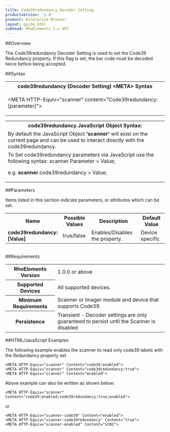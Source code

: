 ```yaml
---
title: Code39redundancy Decoder Setting
productversion: '1.4'
product: Enterprise Browser
layout: guide.html
subhead: RhoElements 2.x API
---
```


##Overview

The Code39redundancy Decoder Setting is used to set the Code39 Redundancy property. If this flag is set, the bar code must be decoded twice before being accepted.

##Syntax

<table class="re-table"><tr><th class="tableHeading">code39redundancy (Decoder Setting) &lt;META&gt; Syntax
</th></tr><tr><td class="clsSyntaxCells clsOddRow"><p>&lt;META HTTP-Equiv="scanner" content="Code39redundancy:[parameter]"&gt;</p></td></tr></table>
<table class="re-table"><tr><th class="tableHeading">code39redundancy JavaScript Object Syntax:</th></tr><tr><td class="clsSyntaxCells clsOddRow">
By default the JavaScript Object <b>'scanner'</b> will exist on the current page and can be used to interact directly with the code39redundancy.
</td></tr><tr><td class="clsSyntaxCells clsEvenRow">
To Set code39redundancy parameters via JavaScript use the following syntax: scanner.Parameter = Value;
<P />e.g. <b>scanner</b>.code39redundancy = Value;
</td></tr></table>

##Parameters


Items listed in this section indicate parameters, or attributes which can be set.
<table class="re-table"><col width="20%" /><col width="20%" /><col width="38%" /><col width="22%" /><tr><th class="tableHeading">Name</th><th class="tableHeading">Possible Values</th><th class="tableHeading">Description</th><th class="tableHeading">Default Value</th></tr><tr><td class="clsSyntaxCells clsOddRow"><b>code39redundancy:[Value]
</b></td><td class="clsSyntaxCells clsOddRow">true/false</td><td class="clsSyntaxCells clsOddRow">Enables/Disables the property.</td><td class="clsSyntaxCells clsOddRow">Device specific</td></tr></table>
<table class="re-table"><col width="78%" /><col width="8%" /><col width="1%" /><col width="5%" /><col width="1%" /><col width="5%" /><col width="2%" /></table>





##Requirements

<table class="re-table"><tr><th class="tableHeading">RhoElements Version</th><td class="clsSyntaxCell clsEvenRow">1.0.0 or above
</td></tr><tr><th class="tableHeading">Supported Devices</th><td class="clsSyntaxCell clsOddRow">All supported devices.</td></tr><tr><th class="tableHeading">Minimum Requirements</th><td class="clsSyntaxCell clsOddRow">Scanner or Imager module and device that supports Code39.</td></tr><tr><th class="tableHeading">Persistence</th><td class="clsSyntaxCell clsEvenRow">Transient - Decoder settings are only guaranteed to persist until the Scanner is disabled</td></tr></table>


##HTML/JavaScript Examples

The following example enables the scanner to read only code39 labels with the Redundancy property set

	<META HTTP-Equiv="scanner" Content="code39:enabled">
	<META HTTP-Equiv="scanner" Content="code39redundancy:true">
	<META HTTP-Equiv="scanner" Content="enabled">
					
Above example can also be written as shown below:

	<META HTTP-Equiv="scanner" Content="code39:enabled;code39redundancy:true;enabled">
					
or

	<META HTTP-Equiv="scanner-code39" Content="enabled">
	<META HTTP-Equiv="scanner-code39redundancy" Content="true">
	<META HTTP-Equiv="scanner-enabled" Content="SCN1">
					





